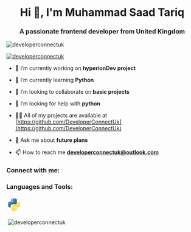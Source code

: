 <h1 align="center">Hi 👋, I'm Muhammad Saad Tariq</h1>
<h3 align="center">A passionate frontend developer from United Kingdom</h3>

<p align="left"> <img src="https://komarev.com/ghpvc/?username=developerconnectuk&label=Profile%20views&color=0e75b6&style=flat" alt="developerconnectuk" /> </p>

<p align="left"> <a href="https://github.com/ryo-ma/github-profile-trophy"><img src="https://github-profile-trophy.vercel.app/?username=developerconnectuk" alt="developerconnectuk" /></a> </p>

- 🔭 I’m currently working on **hyperionDev project**

- 🌱 I’m currently learning **Python**

- 👯 I’m looking to collaborate on **basic projects**

- 🤝 I’m looking for help with **python**

- 👨‍💻 All of my projects are available at [https://github.com/DeveloperConnectUk](https://github.com/DeveloperConnectUk)

- 💬 Ask me about **future plans**

- 📫 How to reach me **developerconnectuk@outlook.com**

<h3 align="left">Connect with me:</h3>
<p align="left">
</p>

<h3 align="left">Languages and Tools:</h3>
<p align="left"> <a href="https://www.python.org" target="_blank" rel="noreferrer"> <img src="https://raw.githubusercontent.com/devicons/devicon/master/icons/python/python-original.svg" alt="python" width="40" height="40"/> </a> </p>

<p>&nbsp;<img align="center" src="https://github-readme-stats.vercel.app/api?username=developerconnectuk&show_icons=true&locale=en" alt="developerconnectuk" /></p>

